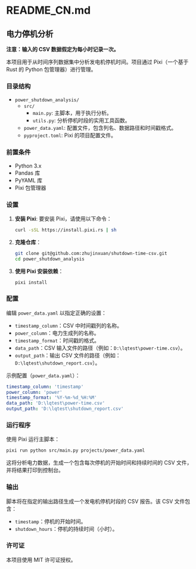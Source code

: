 # README_CN.md

## 电力停机分析

**注意：输入的 CSV 数据假定为每小时记录一次。**

本项目用于从时间序列数据集中分析发电机停机时间。项目通过 Pixi（一个基于 Rust 的 Python 包管理器）进行管理。

### 目录结构

- `power_shutdown_analysis/`
  - `src/`
    - `main.py`: 主脚本，用于执行分析。
    - `utils.py`: 分析停机时段的实用工具函数。
  - `power_data.yaml`: 配置文件，包含列名、数据路径和时间戳格式。
  - `pyproject.toml`: Pixi 的项目配置文件。

### 前置条件

- Python 3.x
- Pandas 库
- PyYAML 库
- Pixi 包管理器

### 设置

1. **安装 Pixi**:
   要安装 Pixi，请使用以下命令：

   ```sh
   curl -sSL https://install.pixi.rs | sh
   ```

2. **克隆仓库**：

   ```sh
   git clone git@github.com:zhujinxuan/shutdown-time-csv.git
   cd power_shutdown_analysis
   ```

3. **使用 Pixi 安装依赖**：

   ```sh
   pixi install
   ```

### 配置

编辑 `power_data.yaml` 以指定正确的设置：

- `timestamp_column`：CSV 中时间戳列的名称。
- `power_column`：电力生成列的名称。
- `timestamp_format`：时间戳的格式。
- `data_path`：CSV 输入文件的路径（例如：`D:\lqtest\power-time.csv`）。
- `output_path`：输出 CSV 文件的路径（例如：`D:\lqtest\shutdown_report.csv`）。

示例配置（`power_data.yaml`）：

```yaml
timestamp_column: 'timestamp'
power_column: 'power'
timestamp_format: '%Y-%m-%d_%H:%M'
data_path: 'D:\lqtest\power-time.csv'
output_path: 'D:\lqtest\shutdown_report.csv'
```

### 运行程序

使用 Pixi 运行主脚本：

```sh
pixi run python src/main.py projects/power_data.yaml
```

这将分析电力数据，生成一个包含每次停机的开始时间和持续时间的 CSV 文件，并将结果打印到控制台。

### 输出

脚本将在指定的输出路径生成一个发电机停机时段的 CSV 报告。该 CSV 文件包含：

- `timestamp`：停机的开始时间。
- `shutdown_hours`：停机的持续时间（小时）。

### 许可证

本项目使用 MIT 许可证授权。
